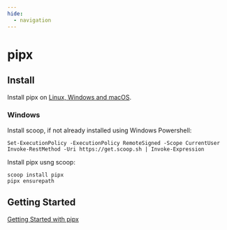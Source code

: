 ```yaml
---
hide:
  - navigation
---
```


# pipx

## Install
Install pipx on [Linux, Windows and macOS](https://pipx.pypa.io/stable/installation/).

### Windows
Install scoop, if not already installed using Windows Powershell:
```
Set-ExecutionPolicy -ExecutionPolicy RemoteSigned -Scope CurrentUser
Invoke-RestMethod -Uri https://get.scoop.sh | Invoke-Expression
```
Install pipx usng scoop:
```
scoop install pipx
pipx ensurepath
```

## Getting Started
[Getting Started with pipx](https://pipx.pypa.io/stable/getting-started/)
